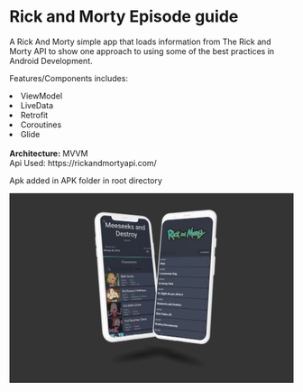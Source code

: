 # Rick and Morty Episode guide

A Rick And Morty simple app that loads information from The Rick and Morty API to show one approach to using some of the best practices in Android Development.

Features/Components includes:

<li> ViewModel</li>
<li> LiveData</li>
<li> Retrofit</li>
<li> Coroutines</li>
<li> Glide</li>
<br>
<B>Architecture:</B> MVVM
<br>
Api Used: https://rickandmortyapi.com/

Apk added in APK folder in root directory

![Mockup](Mockup%20(2).png)
